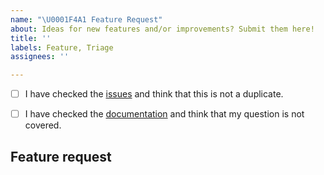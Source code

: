 ```yaml
---
name: "\U0001F4A1 Feature Request"
about: Ideas for new features and/or improvements? Submit them here!
title: ''
labels: Feature, Triage
assignees: ''

---
```


<!--
    First of all thank you for discovering and submitting an issue.

    Before submitting the issue please check the checklist below and
    make sure that all boxes are ticked after you have fulfilled their tasks.
-->

<!-- For checking the box add an `x` between the brackets like so: [x] -->
- [ ] I have checked the [issues](https://github.com/Cielquan/formelsammlung/issues) and think that this is not a duplicate.
- [ ] I have checked the [documentation](https://formelsammlung.rtfd.io/) and think that my question is not covered.


## Feature request
<!-- Now please explain your idea for improvement.️ -->
